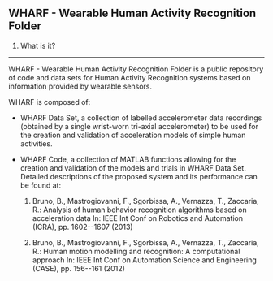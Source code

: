 WHARF - Wearable Human Activity Recognition Folder
--------------------------------------------------


1. What is it?
--------------
WHARF - Wearable Human Activity Recognition Folder is a public repository of code
and data sets for Human Activity Recognition systems based on information provided
by wearable sensors.

WHARF is composed of:

- WHARF Data Set, a collection of labelled accelerometer data recordings
  (obtained by a single wrist-worn tri-axial accelerometer) to be used for the
  creation and validation of acceleration models of simple human activities.

- WHARF Code, a collection of MATLAB functions allowing for the creation and
  validation of the models and trials in WHARF Data Set. Detailed descriptions
  of the proposed system and its performance can be found at:

    1. Bruno, B., Mastrogiovanni, F., Sgorbissa, A., Vernazza, T., Zaccaria, R.: 
       Analysis of human behavior recognition algorithms based on acceleration data 
       In: IEEE Int Conf on Robotics and Automation (ICRA), 
       pp. 1602--1607 (2013)

    2. Bruno, B., Mastrogiovanni, F., Sgorbissa, A., Vernazza, T., Zaccaria, R.: 
       Human motion modelling and recognition: A computational approach 
       In: IEEE Int Conf on Automation Science and Engineering (CASE), 
       pp. 156--161 (2012)
